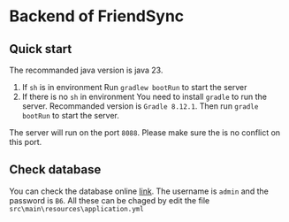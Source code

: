 # Backend of FriendSync

## Quick start

The recommanded java version is java 23.

1. If `sh` is in environment
   Run `gradlew bootRun` to start the server
2. If there is no `sh` in environment
   You need to install `gradle` to run the server. Recommanded version is `Gradle 8.12.1`.
   Then run `gradle bootRun` to start the server.

The server will run on the port `8088`. Please make sure the is no conflict on this port.

## Check database
You can check the database online [link](http://localhost:8088/h2).
The username is `admin` and the password is `B6`.
All these can be chaged by edit the file `src\main\resources\application.yml`